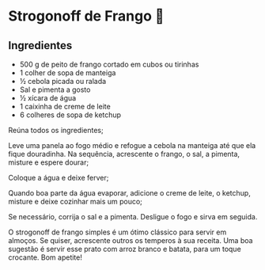 # Strogonoff de Frango :baby_chick:

## Ingredientes

- 500 g de peito de frango cortado em cubos ou tirinhas
- 1 colher de sopa de manteiga
- ½ cebola picada ou ralada
- Sal e pimenta a gosto
- ½ xícara de água
- 1 caixinha de creme de leite
- 6 colheres de sopa de ketchup

Reúna todos os ingredientes;

Leve uma panela ao fogo médio e refogue a cebola na manteiga até que ela fique douradinha. Na sequência, acrescente o frango, o sal, a pimenta, misture e espere dourar;

Coloque a água e deixe ferver;

Quando boa parte da água evaporar, adicione o creme de leite, o ketchup, misture e deixe cozinhar mais um pouco;

Se necessário, corrija o sal e a pimenta. Desligue o fogo e sirva em seguida.

O strogonoff de frango simples é um ótimo clássico para servir em almoços. Se quiser, acrescente outros os temperos à sua receita. Uma boa sugestão é servir esse prato com arroz branco e batata, para um toque crocante. Bom apetite!



# 

